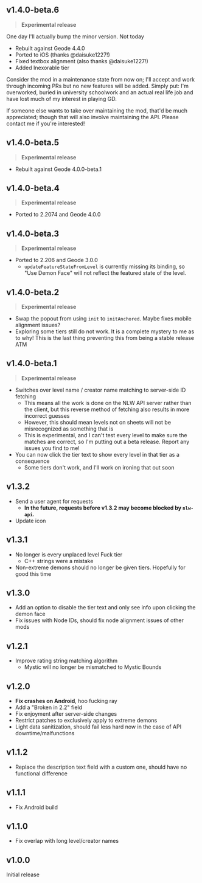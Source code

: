 ## v1.4.0-beta.6

> **Experimental release**

One day I'll actually bump the minor version. Not today

- Rebuilt against Geode 4.4.0
- Ported to iOS (thanks @daisuke1227!)
- Fixed textbox alignment (also thanks @daisuke1227!)
- Added Inexorable tier

Consider the mod in a maintenance state from now on; I'll accept and work
through incoming PRs but no new features will be added. Simply put: I'm
overworked, buried in university schoolwork and an actual real life job and have
lost much of my interest in playing GD.

If someone else wants to take over maintaining the mod, that'd be much
appreciated; though that will also involve maintaining the API. Please contact
me if you're interested!

## v1.4.0-beta.5

> **Experimental release**

- Rebuilt against Geode 4.0.0-beta.1

## v1.4.0-beta.4

> **Experimental release**

- Ported to 2.2074 and Geode 4.0.0

## v1.4.0-beta.3

> **Experimental release**

- Ported to 2.206 and Geode 3.0.0
  - `updateFeatureStateFromLevel` is currently missing its binding, so "Use Demon Face" will not reflect the featured state of the level.

## v1.4.0-beta.2

> **Experimental release**

- Swap the popout from using `init` to `initAnchored`. Maybe fixes mobile alignment issues?
- Exploring some tiers still do not work. It is a complete mystery to me as to why! This is the last thing preventing this from being a stable release ATM

## v1.4.0-beta.1

> **Experimental release**

- Switches over level name / creator name matching to server-side ID fetching
  - This means all the work is done on the NLW API server rather than the client, but this reverse method of fetching also results in more incorrect guesses
  - However, this should mean levels not on sheets will not be misrecognized as something that is
  - This is experimental, and I can't test every level to make sure the matches are correct, so I'm putting out a beta release. Report any issues you find to me!
- You can now click the tier text to show every level in that tier as a consequence
  - Some tiers don't work, and I'll work on ironing that out soon

## v1.3.2

- Send a user agent for requests
  - **In the future, requests before v1.3.2 may become blocked by `nlw-api`.**
- Update icon

## v1.3.1

- No longer is every unplaced level Fuck tier
  - C++ strings were a mistake
- Non-extreme demons should no longer be given tiers. Hopefully for good this time

## v1.3.0

- Add an option to disable the tier text and only see info upon clicking the demon face
- Fix issues with Node IDs, should fix node alignment issues of other mods

## v1.2.1

- Improve rating string matching algorithm
  - Mystic will no longer be mismatched to Mystic Bounds

## v1.2.0

- **Fix crashes on Android**, hoo fucking ray
- Add a "Broken in 2.2" field
- Fix enjoyment after server-side changes
- Restrict patches to exclusively apply to extreme demons
- Light data sanitization, should fail less hard now in the case of API downtime/malfunctions

## v1.1.2

- Replace the description text field with a custom one, should have no functional difference

## v1.1.1

- Fix Android build

## v1.1.0

- Fix overlap with long level/creator names

## v1.0.0

Initial release